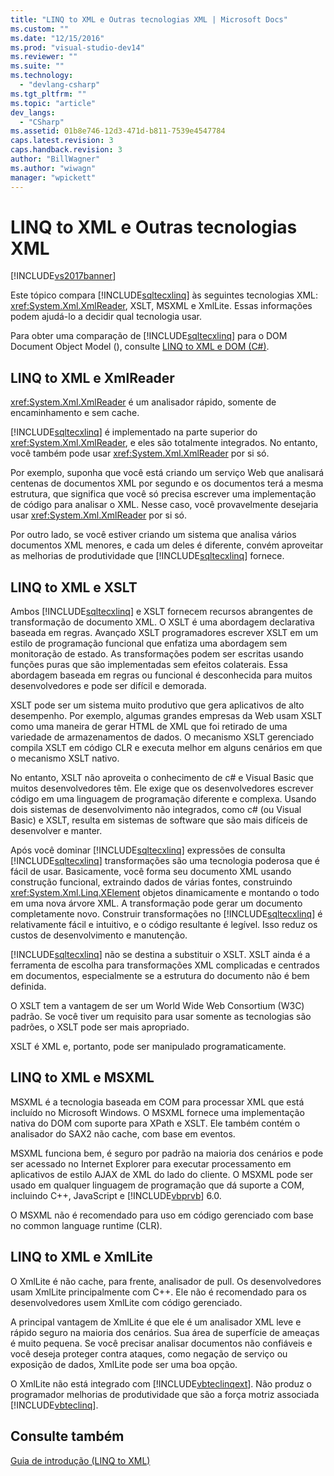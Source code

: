 ```yaml
---
title: "LINQ to XML e Outras tecnologias XML | Microsoft Docs"
ms.custom: ""
ms.date: "12/15/2016"
ms.prod: "visual-studio-dev14"
ms.reviewer: ""
ms.suite: ""
ms.technology: 
  - "devlang-csharp"
ms.tgt_pltfrm: ""
ms.topic: "article"
dev_langs: 
  - "CSharp"
ms.assetid: 01b8e746-12d3-471d-b811-7539e4547784
caps.latest.revision: 3
caps.handback.revision: 3
author: "BillWagner"
ms.author: "wiwagn"
manager: "wpickett"
---
```

# LINQ to XML e Outras tecnologias XML
[!INCLUDE[vs2017banner](../../../../csharp/includes/vs2017banner.md)]

Este tópico compara [!INCLUDE[sqltecxlinq](../../../../csharp/programming-guide/concepts/linq/includes/sqltecxlinq_md.md)] às seguintes tecnologias XML: <xref:System.Xml.XmlReader>, XSLT, MSXML e XmlLite. Essas informações podem ajudá\-lo a decidir qual tecnologia usar.  
  
 Para obter uma comparação de [!INCLUDE[sqltecxlinq](../../../../csharp/programming-guide/concepts/linq/includes/sqltecxlinq_md.md)] para o DOM Document Object Model \(\), consulte [LINQ to XML e DOM \(C\#\)](../../../../csharp/programming-guide/concepts/linq/linq-to-xml-vs-dom.md).  
  
## LINQ to XML e XmlReader  
 <xref:System.Xml.XmlReader> é um analisador rápido, somente de encaminhamento e sem cache.  
  
 [!INCLUDE[sqltecxlinq](../../../../csharp/programming-guide/concepts/linq/includes/sqltecxlinq_md.md)] é implementado na parte superior do <xref:System.Xml.XmlReader>, e eles são totalmente integrados. No entanto, você também pode usar <xref:System.Xml.XmlReader> por si só.  
  
 Por exemplo, suponha que você está criando um serviço Web que analisará centenas de documentos XML por segundo e os documentos terá a mesma estrutura, que significa que você só precisa escrever uma implementação de código para analisar o XML. Nesse caso, você provavelmente desejaria usar <xref:System.Xml.XmlReader> por si só.  
  
 Por outro lado, se você estiver criando um sistema que analisa vários documentos XML menores, e cada um deles é diferente, convém aproveitar as melhorias de produtividade que [!INCLUDE[sqltecxlinq](../../../../csharp/programming-guide/concepts/linq/includes/sqltecxlinq_md.md)] fornece.  
  
## LINQ to XML e XSLT  
 Ambos [!INCLUDE[sqltecxlinq](../../../../csharp/programming-guide/concepts/linq/includes/sqltecxlinq_md.md)] e XSLT fornecem recursos abrangentes de transformação de documento XML. O XSLT é uma abordagem declarativa baseada em regras. Avançado XSLT programadores escrever XSLT em um estilo de programação funcional que enfatiza uma abordagem sem monitoração de estado. As transformações podem ser escritas usando funções puras que são implementadas sem efeitos colaterais. Essa abordagem baseada em regras ou funcional é desconhecida para muitos desenvolvedores e pode ser difícil e demorada.  
  
 XSLT pode ser um sistema muito produtivo que gera aplicativos de alto desempenho. Por exemplo, algumas grandes empresas da Web usam XSLT como uma maneira de gerar HTML de XML que foi retirado de uma variedade de armazenamentos de dados. O mecanismo XSLT gerenciado compila XSLT em código CLR e executa melhor em alguns cenários em que o mecanismo XSLT nativo.  
  
 No entanto, XSLT não aproveita o conhecimento de c\# e Visual Basic que muitos desenvolvedores têm. Ele exige que os desenvolvedores escrever código em uma linguagem de programação diferente e complexa. Usando dois sistemas de desenvolvimento não integrados, como c\# \(ou Visual Basic\) e XSLT, resulta em sistemas de software que são mais difíceis de desenvolver e manter.  
  
 Após você dominar [!INCLUDE[sqltecxlinq](../../../../csharp/programming-guide/concepts/linq/includes/sqltecxlinq_md.md)] expressões de consulta [!INCLUDE[sqltecxlinq](../../../../csharp/programming-guide/concepts/linq/includes/sqltecxlinq_md.md)] transformações são uma tecnologia poderosa que é fácil de usar. Basicamente, você forma seu documento XML usando construção funcional, extraindo dados de várias fontes, construindo <xref:System.Xml.Linq.XElement> objetos dinamicamente e montando o todo em uma nova árvore XML. A transformação pode gerar um documento completamente novo. Construir transformações no [!INCLUDE[sqltecxlinq](../../../../csharp/programming-guide/concepts/linq/includes/sqltecxlinq_md.md)] é relativamente fácil e intuitivo, e o código resultante é legível. Isso reduz os custos de desenvolvimento e manutenção.  
  
 [!INCLUDE[sqltecxlinq](../../../../csharp/programming-guide/concepts/linq/includes/sqltecxlinq_md.md)] não se destina a substituir o XSLT. XSLT ainda é a ferramenta de escolha para transformações XML complicadas e centrados em documentos, especialmente se a estrutura do documento não é bem definida.  
  
 O XSLT tem a vantagem de ser um World Wide Web Consortium \(W3C\) padrão. Se você tiver um requisito para usar somente as tecnologias são padrões, o XSLT pode ser mais apropriado.  
  
 XSLT é XML e, portanto, pode ser manipulado programaticamente.  
  
## LINQ to XML e MSXML  
 MSXML é a tecnologia baseada em COM para processar XML que está incluído no Microsoft Windows. O MSXML fornece uma implementação nativa do DOM com suporte para XPath e XSLT. Ele também contém o analisador do SAX2 não cache, com base em eventos.  
  
 MSXML funciona bem, é seguro por padrão na maioria dos cenários e pode ser acessado no Internet Explorer para executar processamento em aplicativos de estilo AJAX de XML do lado do cliente. O MSXML pode ser usado em qualquer linguagem de programação que dá suporte a COM, incluindo C\+\+, JavaScript e [!INCLUDE[vbprvb](../../../../csharp/programming-guide/concepts/linq/includes/vbprvb_md.md)] 6.0.  
  
 O MSXML não é recomendado para uso em código gerenciado com base no common language runtime \(CLR\).  
  
## LINQ to XML e XmlLite  
 O XmlLite é não cache, para frente, analisador de pull. Os desenvolvedores usam XmlLite principalmente com C\+\+. Ele não é recomendado para os desenvolvedores usem XmlLite com código gerenciado.  
  
 A principal vantagem de XmlLite é que ele é um analisador XML leve e rápido seguro na maioria dos cenários. Sua área de superfície de ameaças é muito pequena. Se você precisar analisar documentos não confiáveis e você deseja proteger contra ataques, como negação de serviço ou exposição de dados, XmlLite pode ser uma boa opção.  
  
 O XmlLite não está integrado com [!INCLUDE[vbteclinqext](../../../../csharp/getting-started/includes/vbteclinqext_md.md)]. Não produz o programador melhorias de produtividade que são a força motriz associada [!INCLUDE[vbteclinq](../../../../csharp/includes/vbteclinq_md.md)].  
  
## Consulte também  
 [Guia de introdução \(LINQ to XML\)](../../../../visual-basic/programming-guide/concepts/linq/getting-started-linq-to-xml.md)